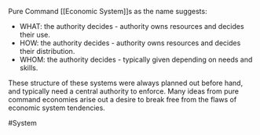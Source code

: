 Pure Command [[Economic System]]s as the name suggests:

- WHAT: the authority decides - authority owns resources and decides their use.
- HOW: the authority decides - authority owns resources and decides their distribution.
- WHOM: the authority decides - typically given depending on needs and skills.

These structure of these systems were always planned out before hand, and typically need a central authority to enforce. Many ideas from pure command economies arise out a desire to break free from the flaws of economic system tendencies.

#System 